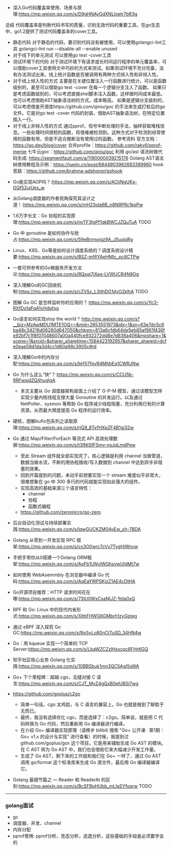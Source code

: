 + 深入Go代码覆盖率使用、场景与原理:<https://mp.weixin.qq.com/s/D9gHNAyGdXNLloetr7bR3g>

总结
代码覆盖率是判断代码书写的质量，识别无效代码的重要工具。在go生态中，go1.2提供了测试代码覆盖率的cover工具。
* 静态代码
对于静态的代码，要识别代码没有被使用，可以使用golangci-lint工具
golangci-lint run --disable-all --enable unused
* 对于线下的单元测试
可以使用go test -cover工具
* 测试环境下的代码
对于测试环境下有请求或长时间运行程序的单元覆盖率，可以借助cover工具使用文中巧妙的方式来测试。如果测试环境不充分完备，没有办法测试出来。线上统计函数是否被调用有两种方式倾入性和非倾入性。
* 对于线上倾入性的方式
主要是在关键位置注入一行函数进行统计。可以是函数级别的，甚至可以借助go test -cover 在每一个逻辑分支注入了函数。
如果只是考虑函数级别的，可以考虑直接shel脚本注入函数，这样做时间成本最低。也可以考虑借助AST抽象语法树的方式，成本略高。
如果是逻辑分支级别的，可以考虑借鉴开源库https://github.com/qiniu/goc 的手法来生成打桩后的go文件。它是对go test -cover 代码的封装，借助AST抽象语法树，在特定位置插入一行。
* 对于线上非倾入性的方式
通过pprof，信号中断处理的手法，抽样获取堆栈信息。一些处理时间很短的函数，将很难被检测到。这种方式对于检测到经常使用的函数有用，但是不适合推断没有使用过的函数。
参考资料
官方文档：https://go.dev/blog/cover
合并profile：https://github.com/rakyll/pprof-merge
七牛云goc：https://github.com/qiniu/goc
利用 go/ast 语法树做代码生成: https://segmentfault.com/a/1190000039215176
Golang AST语法树使用教程及示例：https://juejin.cn/post/6844903982683389960
hook思路：https://github.com/brahma-adshonor/gohook


+ Go能实现AOP吗？:<https://mp.weixin.qq.com/s/ACtjNgUKx-GQf52ujUes_w>
+ 从Golang调度器的作者视角探究其设计之道！:<https://mp.weixin.qq.com/s/mH23ola6B_n8N9PRc1kpPw>
+ 1.6万字长文：Go 协程的实现原理:<https://mp.weixin.qq.com/s/nyTF3IgPf1qkBWCJZQuTuA> TODO
+ Go 中 goroutine 是如何协作与抢占:<https://mp.weixin.qq.com/s/59eBnrnoigz9A_J5uxIqRg>
+ Linux、K8S、Go等是如何设计调度系统的？调度系统设计精要:<https://mp.weixin.qq.com/s/BSZ-mf6YAeHMlc_pc8CTPw>
+ 一套可供参考的Go微服务开发方法论:<https://mp.weixin.qq.com/s/RQxqi7jXag-LVWUCR4N9Gg>
+ 深入理解Go的GC回收机制:<https://mp.weixin.qq.com/s/cZVSx_L3tIhDG1dyO2klhA> TODO
+ 图解 Go GC 是怎样监听你的应用的？:<https://mp.weixin.qq.com/s/Yc3-RXfDo1aFqA1vHdqfxg>
+ Go语言如何实现stop the world？:<http://mp.weixin.qq.com/s?__biz=MzAwMDU1MTE1OQ==&mid=2653551973&idx=1&sn=63e7dc5c6ba48c34218d06280d647050&chksm=813a6cfdb64de5eb85af961f436fe92bf7c1f8f07048607a00a440fce932272dd8e7d836a406&mpshare=1&scene=1&srcid=&sharer_sharetime=1584423192957&sharer_shareid=dcfe0eae58d1da3d4cc1d60a98c3905c#rd>
+ 深入理解Go中的内存分配:<https://mp.weixin.qq.com/s/bH1j7fpvR4MhbEq1CWRJNw>
+ Go 为什么这么“快”？:<https://mp.weixin.qq.com/s/CCU5b-9RFwsjdZQ4hugIgA>
    - 本文主要从 Go 调度器架构层面上介绍了 G-P-M 模型，通过该模型怎样实现少量内核线程支撑大量 Goroutine 的并发运行。以及通过 NetPoller、sysmon 等帮助 Go 程序减少线程阻塞，充分利用已有的计算资源，从而最大限度提高 Go 程序的运行效率。


+ 硬核，图解bufio包系列之读取原理:<https://mp.weixin.qq.com/s/rjQ9_8TxfHXpZF4B1gj32w>
+ Go 通过 Map/Filter/ForEach 等流式 API 高效处理数据:<https://mp.weixin.qq.com/s/t3INtSfFSmv-nsJqLmdPew>
    - 至此 Stream 组件就全部实现完了，核心逻辑是利用 channel 当做管道，数据当做水流，不断的用协程接收/写入数据到 channel 中达到异步非阻塞的效果。
    - 回到开篇提到的问题，未动手前想要实现一个 stream 难度似乎非常大，很难想象在 go 中 300 多行的代码就能实现如此强大的组件。
    - 实现高效的基础来源三个语言特性：
        - channel   
        - 协程
        - 函数式编程
    - https://github.com/zeromicro/go-zero

+ 后台自动化测试与持续部署实践:<https://mp.weixin.qq.com/s/lqwGUCKZM0AvEw_xh-7BDA>
+ Golang 从零到一开发实现 RPC 框架:<https://mp.weixin.qq.com/s/cx3O0wrc7cVy7TygHiWnvw>
+ 手把手带你从0搭建一个Golang ORM框架:<https://mp.weixin.qq.com/s/AoFb1UNvlWGhsvwUIdMt7w>
+ 如何使用 WebAsemmbly 在浏览器中编译 Go 代码:<https://mp.weixin.qq.com/s/AqEaYIRPSKjzZ1AE4cDtHA>
+ Go开源项目推荐：HTTP 请求时间花在哪:<https://mp.weixin.qq.com/s/73IU0WxCsaNIJZ-1tda0xQ>

+ BPF 和 Go: Linux 中的现代内省形式:<https://mp.weixin.qq.com/s/XjthFHWG6GMbrh1zyGpteg>
+ 通过 eBPF 深入探究 Go GC:<https://mp.weixin.qq.com/s/Nx5yLo80nCtTuSD_34HN4w>

+ Go：用 kqueue 实现一个简单的 TCP Server:<https://mp.weixin.qq.com/s/LbaWZCZzlHsxcpc8FHrKGQ>
+ 知乎社区核心业务 Golang 化实践:<https://mp.weixin.qq.com/s/10BBSbuk1mn3QC5AgI5sWA>

+ Go+ 下个里程碑：超越 cgo，无缝对接 C 语言:<https://mp.weixin.qq.com/s/CJT_MyZ4gQxB0elUBSj7wg>
+ https://github.com/goplus/c2go
    - 简单一句话，cgo 太鸡肋，与 C 语言的兼容上，Go 也就是做到了聊胜于无而已。
    - 最终，我没有选择优化 cgo，而是选择了：c2go。简单说，就是把 C 代码转换为 Go 代码，然后重新用 Go 编译器进行编译。
    - 在介绍 Go+ 编译器实现原理（请移步 bilibili 搜索 "Go+ 公开课 · 第1期｜Go+ v1.x 的设计与实现" 进行查看）的时候，我提到过 github.com/goplus/gox 这个项目，它是用来辅助生成 Go AST 的模块。在 C AST 转为 Go AST 中，我们也会借助它来大幅减少开发工作量。
    - 生成了 Go AST，剩下来的工作就和我们在 Go+ 一样了，通过 Go AST 调用 go/format 这个标准库来生成 Go 源文件，最后用 Go 编译器编译它。

+ Golang 最细节篇之 — Reader 和 ReaderAt 的区别:<https://mp.weixin.qq.com/s/BcSFBpHUbb_mLIaSYfoqrw> TODO

---

### golang面试
+ gc
+ 调度器、并发、channel
+ 内存分配
+ pprof使用: pprof分析，竞态分析，逃逸分析，这些基础的手段是必须要学会的